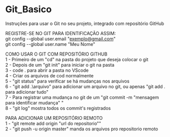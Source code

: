 # Git_Basico<br />
Instruções para usar o Git no seu projeto, integrado com repositório GitHub<br />

REGISTRE-SE NO GIT PARA IDENTIFICAÇÃO ASSIM:<br />
git config --global user.email "exemplo@gmail.com"<br />
git config --global user.name "Meu Nome"<br />

COMO USAR O GIT COM REPOSITÓRIO GITHUB<br />
1 - Primeiro de um "cd" na pasta do projeto que deseja colocar o git<br />
2 - Depois de um "git init" para iniciar o git na pasta<br />
3 - code . para abrir a pasta no VScode<br />
4 - Criar os arquivos de cod normalmente<br />
5 - "git status" para verificar se há mudanças nos arquivos<br />
6 - "git add .\arquivo" para adicionar um arquivo no git, ou apenas "git add . para adicionar tudo"<br />
7 - Para registrar uma mudança no git de um "git commit -m "mensagem para identificar mudança" "<br />
8 - "git log" mostra todos os commit's registrados<br />

PARA ADICIONAR UM REPOSITÓRIO REMOTO<br />
1 - "git remote add origin "url do repositorio""<br />
2 - "git push -u origin master" manda os arquivos pro repositorio remoto<br />
